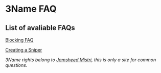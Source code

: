 # 3Name FAQ

## List of avaliable FAQs

[Blocking FAQ](/blocking.html)

[Creating a Sniper](/sniper.html)

*3Name rights belong to [Jamsheed Mistri](http://jmistri.com), this is only a site for common questions.*
